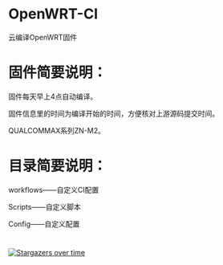 # OpenWRT-CI
云编译OpenWRT固件

# 固件简要说明：

固件每天早上4点自动编译。

固件信息里的时间为编译开始的时间，方便核对上游源码提交时间。

QUALCOMMAX系列ZN-M2。

# 目录简要说明：

workflows——自定义CI配置

Scripts——自定义脚本

Config——自定义配置

#
[![Stargazers over time](https://starchart.cc/VIKINGYFY/OpenWRT-CI.svg?variant=adaptive)](https://starchart.cc/VIKINGYFY/OpenWRT-CI)
